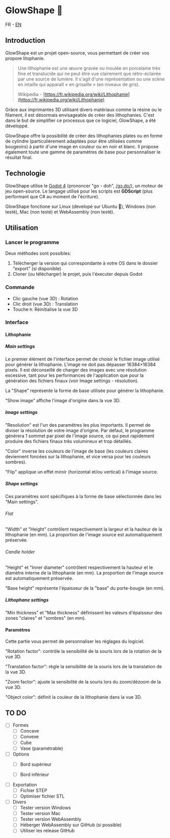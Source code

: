 # GlowShape 🌟
FR - [EN](README.md)

## Introduction
GlowShape est un projet open-source, vous permettant de créer vos propore litophanie.
> Une lithophanie est une œuvre gravée ou moulée en porcelaine très fine et translucide qui ne peut être vue clairement que rétro-éclairée par une source de lumière. Il s'agit d'une représentation ou une scène en intaille qui apparaît « en grisaille » (en niveaux de gris).  
> 
> Wikipedia - [https://fr.wikipedia.org/wiki/Lithophanie](https://fr.wikipedia.org/wiki/Lithophanie)

Grâce aux imprimantes 3D utilisant divers matériaux comme la résine ou le filament, il est désormais envisageable de créer des lithophanies. C'est dans le but de simplifier ce processus que ce logiciel, GlowShape, a été développé.

GlowShape offre la possibilité de créer des lithophanies plates ou en forme de cylindre (particulièrement adaptées pour être utilisées comme bougeoirs) à partir d'une image en couleur ou en noir et blanc. Il propose également toute une gamme de paramètres de base pour personnaliser le résultat final.

## Technologie
GlowShape utilise le [Godot 4](https://godotengine.org/) (prononcer "go - doh", [/ɡɔ.do/](http://ipa-reader.xyz/?text=%2F%C9%A1%C9%94.do%2F&voice=Mathieu)), un moteur de jeu open-source. Le langage utilisé pour les scripts est **GDScript** (plus performant que C# au moment de l'écriture).

GlowShape fonctione sur Linux (developé sur Ubuntu 🐧), Windows (non testé), Mac (non testé) et WebAssembly (non testé).

## Utilisation
### Lancer le programme
Deux méthodes sont possibles:
1. Télécherger la version qui correspondante à votre OS dans le dossier "export" (si disponible)
2. Cloner (ou télécharger) le projet, puis l'éxecuter depuis Godot

### Commande
- Clic gauche (vue 3D) : Rotation
- Clic droit (vue 3D) : Translation
- Touche `R`: Réinitialise la vue 3D

### Interface
#### Lithophanie
##### Main settings
Le premier élément de l'interface permet de choisir le fichier image utilisé pour générer la lithophanie. L'image ne doit pas dépasser 16384×16384 pixels. Il est déconseillé de charger des images avec une résolution excessive, tant pour les performances de l'application que pour la génération des fichiers finaux (voir Image settings - résolution).

La "Shape" représente la forme de base utilisée pour générer la lithophanie.

"Show image" affiche l'image d'origine dans la vue 3D.

##### Image settings
"Resolution" est l'un des paramètres les plus importants. Il permet de diviser la résolution de votre image d'origine. Par défaut, le programme générera 1 sommet par pixel de l'image source, ce qui peut rapidement produire des fichiers finaux très volumineux et trop détaillés.

"Color" inverse les couleurs de l'image de base (les couleurs claires deviennent foncées sur la lithophanie, et vice versa pour les couleurs sombres).

"Flip" applique un effet miroir (horizontal et/ou vertical) à l'image source.

##### Shape settings
Ces paramètres sont spécifiques à la forme de base sélectionnée dans les "Main settings".

###### Flat
"Width" et "Height" contrôlent respectivement la largeur et la hauteur de la lithophanie (en mm). La proportion de l'image source est automatiquement préservée.

###### Candle holder
"Height" et "Inner diameter" contrôlent respectivement la hauteur et le diamètre interne de la lithophanie (en mm). La proportion de l'image source est automatiquement préservée.

"Base height" représente l'épaisseur de la "base" du porte-bougie (en mm).

##### Lithophane settings
"Min thickness" et "Max thickness" définissent les valeurs d'épaisseur des zones "claires" et "sombres" (en mm).

#### Paramètres
Cette partie vous permet de personnaliser les réglages du logiciel.

"Rotation factor": contrôle la sensibilité de la souris lors de la rotation de la vue 3D.

"Translation factor": règle la sensibilité de la souris lors de la translation de la vue 3D.

"Zoom factor": ajuste la sensibilité de la souris lors du zoom/dézoom de la vue 3D.

"Object color": définit la couleur de la lithophanie dans la vue 3D.

## TO DO
- [ ] Formes
  - [ ] Concave
  - [ ] Convexe
  - [ ] Cube
  - [ ] Vase (paramétrable)

- [ ] Options
  - [ ] Bord supérieur
  - [ ] Bord inférieur


- [ ] Exportation
  - [ ] Fichier STEP
  - [ ] Optimiser fichier STL

- [ ] Divers
  - [ ] Tester version Windows
  - [ ] Tester version Mac
  - [ ] Tester version WebAssembly
  - [ ] Héberger WebAssembly sur GitHub (si possible)
  - [ ] Utiliser les release GitHub
